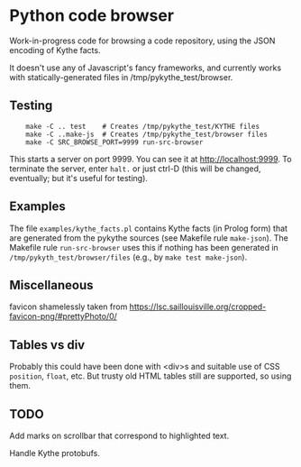 # Python code browser

Work-in-progress code for browsing a code repository, using the JSON
encoding of Kythe facts.

It doesn't use any of Javascript's fancy frameworks, and currently works
with statically-generated files in /tmp/pykythe_test/browser.

## Testing

```
    make -C .. test    # Creates /tmp/pykythe_test/KYTHE files
    make -C ..make-js  # Creates /tmp/pykythe_test/browser files
    make -C SRC_BROWSE_PORT=9999 run-src-browser
```

This starts a server on port 9999. You can see it at
[http://localhost:9999](http://localhost:9999).  To terminate the
server, enter `halt.` or just ctrl-D (this will be changed,
eventually; but it's useful for testing).

## Examples

The file `examples/kythe_facts.pl` contains Kythe facts (in Prolog
form) that are generated from the pykythe sources (see Makefile rule
`make-json`). The Makefile rule `run-src-browser` uses this if nothing
has been generated in `/tmp/pykyth_test/browser/files` (e.g.,
by `make test make-json`).


## Miscellaneous

favicon shamelessly taken from https://lsc.saillouisville.org/cropped-favicon-png/#prettyPhoto/0/

## Tables vs div

Probably this could have been done with &lt;div&gt;s and suitable use of CSS
`position`, `float`, etc. But trusty old HTML tables still are
supported, so using them.

## TODO

Add marks on scrollbar that correspond to highlighted text.

Handle Kythe protobufs.
